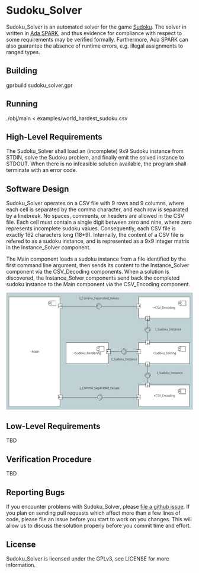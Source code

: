 # Sudoku_Solver
Sudoku_Solver is an automated solver for the game
[Sudoku](https://en.wikipedia.org/wiki/Sudoku).
The solver in written in
[Ada SPARK](https://en.wikipedia.org/wiki/SPARK_(programming_language)),
and thus evidence for compliance with respect to some requirements may be
verified formally. Furthermore, Ada SPARK can also guarantee the absence of
runtime errors, e.g. illegal assignments to ranged types.

## Building
gprbuild sudoku_solver.gpr

## Running
./obj/main < examples/world_hardest_sudoku.csv 

## High-Level Requirements
The Sudoku_Solver shall load an (incomplete) 9x9 Sudoku instance from STDIN,
solve the Sudoku problem, and finally emit the solved instance to STDOUT.
When there is no infeasible solution available, the program shall terminate
with an error code.

## Software Design
Sudoku_Solver operates on a CSV file with 9 rows and 9 columns, where each cell
is separated by the comma character, and each row is separated by a linebreak.
No spaces, comments, or headers are allowed in the CSV file. Each cell must
contain a single digit between zero and nine, where zero represents incomplete
sudoku values. Consequently, each CSV file is exactly 162 characters long (18*9).
Internally, the content of a CSV file is refered to as a sudoku instance, and is
represented as a 9x9 integer matrix in the Instance_Solver component.

The Main component loads a sudoku instance from a file identified by the first
command line argument, then sends its content to the Instance_Solver component
via the CSV_Decoding components. When a solution is discovered, the
Instance_Solver components send back the completed sudoku instance to the Main
component via the CSV_Encoding component.

![Software Design](img/sw_design.png)

## Low-Level Requirements
TBD

## Verification Procedure
TBD

## Reporting Bugs
If you encounter problems with Sudoku_Solver, please
[file a github issue](https://github.com/john-tornblom/Sudoku_Solver/issues/new).
If you plan on sending pull requests which affect more than a few lines of code,
please file an issue before you start to work on you changes. This will allow us
to discuss the solution properly before you commit time and effort.

## License
Sudoku_Solver is licensed under the GPLv3, see LICENSE for more information.
